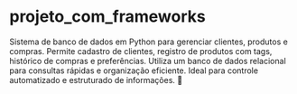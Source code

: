 # projeto_com_frameworks
Sistema de banco de dados em Python para gerenciar clientes, produtos e compras. Permite cadastro de clientes, registro de produtos com tags, histórico de compras e preferências. Utiliza um banco de dados relacional para consultas rápidas e organização eficiente. Ideal para controle automatizado e estruturado de informações. 🚀
